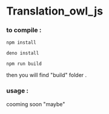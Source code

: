 # Translation_owl_js

### to compile :

  `npm install`

`deno install`

`npm run build`

then you will find "build" folder .

### usage :

cooming soon "maybe"
